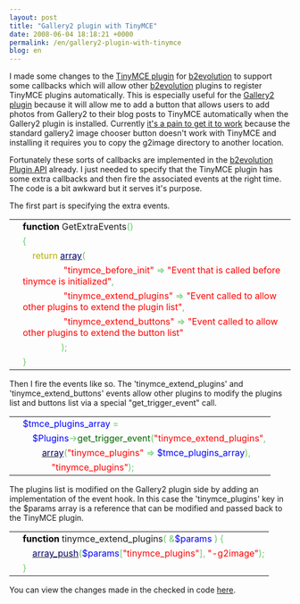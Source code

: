 ```yaml
---
layout: post
title: "Gallery2 plugin with TinyMCE"
date: 2008-06-04 18:18:21 +0000
permalink: /en/gallery2-plugin-with-tinymce
blog: en
---
```


<p>I made some changes to the <a href="http://manual.b2evolution.net/Plugins/tinymce_plugin">TinyMCE plugin</a> for <a href="http://www.b2evolution.net/" title="b2evolution">b2evolution</a> to support some callbacks which will allow other <a href="http://www.b2evolution.net/" title="b2evolution">b2evolution</a> plugins to register TinyMCE plugins automatically. This is especially useful for the <a href="http://manual.b2evolution.net/Plugins/gallery2_plugin">Gallery2 plugin</a> because it will allow me to add a button that allows users to add photos from Gallery2 to their blog posts to TinyMCE automatically when the Gallery2 plugin is installed.  Currently <a href="http://manual.b2evolution.net/Plugins/gallery2_plugin#Using_the_Gallery2_Plugin_with_the_TinyMCE_Plugin">it's a pain to get it to work</a> because the standard gallery2 image chooser button doesn't work with TinyMCE and installing it requires you to copy the g2image directory to another location.</p>

<p>Fortunately these sorts of callbacks are implemented in the <a href="http://www.b2evolution.net/" title="b2evolution">b2evolution</a> <a href="http://doc.b2evolution.net/v-2-4/plugins/Plugin.html">Plugin API</a> already. I just needed to specify that the TinyMCE plugin has some extra callbacks and then fire the associated events at the right time. The code is a bit awkward but it serves it's purpose.</p>

<p>The first part is specifying the extra events.</p>

<div class="codeblock amc_php amc_short"><table><tr class="amc_code_odd"><td class="amc_line"><div class="amc1"></div></td><td><span style="color: #000000; font-weight: bold;">function</span> GetExtraEvents<span style="color: #66cc66;">&#40;</span><span style="color: #66cc66;">&#41;</span><br /></td></tr><tr class="amc_code_even"><td class="amc_line"><div class="amc2"></div></td><td><span style="color: #66cc66;">&#123;</span><br /></td></tr><tr class="amc_code_odd"><td class="amc_line"><div class="amc3"></div></td><td>&nbsp; &nbsp; <span style="color: #b1b100;">return</span> <a href="http://www.php.net/array"><span style="color: #000066;">array</span></a><span style="color: #66cc66;">&#40;</span><br /></td></tr><tr class="amc_code_even"><td class="amc_line"><div class="amc4"></div></td><td>&nbsp; &nbsp; &nbsp; &nbsp; &nbsp; &nbsp; &nbsp; &nbsp; &nbsp;<span style="color: #ff0000;">&quot;tinymce_before_init&quot;</span> <span style="color: #66cc66;">=&gt;</span> <span style="color: #ff0000;">&quot;Event that is called before tinymce is initialized&quot;</span><span style="color: #66cc66;">,</span><br /></td></tr><tr class="amc_code_odd"><td class="amc_line"><div class="amc5"></div></td><td>&nbsp; &nbsp; &nbsp; &nbsp; &nbsp; &nbsp; &nbsp; &nbsp; &nbsp;<span style="color: #ff0000;">&quot;tinymce_extend_plugins&quot;</span> <span style="color: #66cc66;">=&gt;</span> <span style="color: #ff0000;">&quot;Event called to allow other plugins to extend the plugin list&quot;</span><span style="color: #66cc66;">,</span><br /></td></tr><tr class="amc_code_even"><td class="amc_line"><div class="amc6"></div></td><td>&nbsp; &nbsp; &nbsp; &nbsp; &nbsp; &nbsp; &nbsp; &nbsp; &nbsp;<span style="color: #ff0000;">&quot;tinymce_extend_buttons&quot;</span> <span style="color: #66cc66;">=&gt;</span> <span style="color: #ff0000;">&quot;Event called to allow other plugins to extend the button list&quot;</span><br /></td></tr><tr class="amc_code_odd"><td class="amc_line"><div class="amc7"></div></td><td>&nbsp; &nbsp; &nbsp; &nbsp; &nbsp; &nbsp; &nbsp; &nbsp; <span style="color: #66cc66;">&#41;</span><span style="color: #66cc66;">;</span><br /></td></tr><tr class="amc_code_even"><td class="amc_line"><div class="amc8"></div></td><td><span style="color: #66cc66;">&#125;</span></td></tr></table></div>

<p>Then I fire the events like so. The &apos;tinymce_extend_plugins&apos; and &apos;tinymce_extend_buttons&apos; events allow other plugins to modify the plugins list and buttons list via a special &quot;get_trigger_event&quot; call.</p>

<div class="codeblock amc_php amc_short"><table><tr class="amc_code_odd"><td class="amc_line"><div class="amc1"></div></td><td><span style="color: blue;">$tmce_plugins_array</span> <span style="color: #66cc66;">=</span><br /></td></tr><tr class="amc_code_even"><td class="amc_line"><div class="amc2"></div></td><td>&nbsp; &nbsp; <span style="color: blue;">$Plugins</span><span style="color: #66cc66;">-&gt;</span><span style="color: #006600;">get_trigger_event</span><span style="color: #66cc66;">&#40;</span><span style="color: #ff0000;">&quot;tinymce_extend_plugins&quot;</span><span style="color: #66cc66;">,</span><br /></td></tr><tr class="amc_code_odd"><td class="amc_line"><div class="amc3"></div></td><td>&nbsp; &nbsp; &nbsp; &nbsp; <a href="http://www.php.net/array"><span style="color: #000066;">array</span></a><span style="color: #66cc66;">&#40;</span><span style="color: #ff0000;">&quot;tinymce_plugins&quot;</span> <span style="color: #66cc66;">=&gt;</span> <span style="color: blue;">$tmce_plugins_array</span><span style="color: #66cc66;">&#41;</span><span style="color: #66cc66;">,</span><br /></td></tr><tr class="amc_code_even"><td class="amc_line"><div class="amc4"></div></td><td>&nbsp; &nbsp; &nbsp; &nbsp; &nbsp; &nbsp; <span style="color: #ff0000;">&quot;tinymce_plugins&quot;</span><span style="color: #66cc66;">&#41;</span><span style="color: #66cc66;">;</span></td></tr></table></div>

<p>The plugins list is modified on the Gallery2 plugin side by adding an implementation of the event hook. In this case the &apos;tinymce_plugins&apos; key in the $params array is a reference that can be modified and passed back to the TinyMCE plugin.</p>

<div class="codeblock amc_php amc_short"><table><tr class="amc_code_odd"><td class="amc_line"><div class="amc1"></div></td><td><span style="color: #000000; font-weight: bold;">function</span> tinymce_extend_plugins<span style="color: #66cc66;">&#40;</span> <span style="color: #66cc66;">&amp;</span><span style="color: blue;">$params</span> <span style="color: #66cc66;">&#41;</span> <span style="color: #66cc66;">&#123;</span><br /></td></tr><tr class="amc_code_even"><td class="amc_line"><div class="amc2"></div></td><td>&nbsp; &nbsp; <a href="http://www.php.net/array_push"><span style="color: #000066;">array_push</span></a><span style="color: #66cc66;">&#40;</span><span style="color: blue;">$params</span><span style="color: #66cc66;">&#91;</span><span style="color: #ff0000;">&quot;tinymce_plugins&quot;</span><span style="color: #66cc66;">&#93;</span><span style="color: #66cc66;">,</span> <span style="color: #ff0000;">&quot;-g2image&quot;</span><span style="color: #66cc66;">&#41;</span><span style="color: #66cc66;">;</span><br /></td></tr><tr class="amc_code_odd"><td class="amc_line"><div class="amc3"></div></td><td><span style="color: #66cc66;">&#125;</span></td></tr></table></div>

<p>You can view the changes made in the checked in code <a href="http://evocms-plugins.svn.sourceforge.net/viewvc/evocms-plugins?view=rev&amp;revision=714">here</a>.</p>